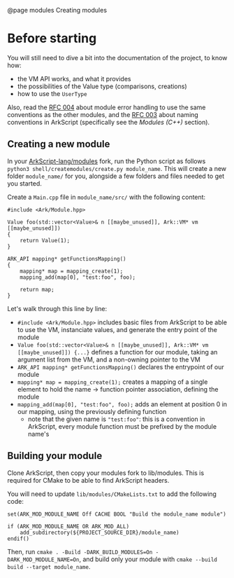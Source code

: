 @page modules Creating modules

# Before starting

You will still need to dive a bit into the documentation of the project, to know how:
* the VM API works, and what it provides
* the possibilities of the Value type (comparisons, creations)
* how to use the `UserType`

Also, read the [RFC 004](https://github.com/ArkScript-lang/rfc/blob/master/004-module-error-handling.md) about module error handling to use the same conventions as the other modules, and the [RFC 003](https://github.com/ArkScript-lang/rfc/blob/master/003-naming-convention.md) about naming conventions in ArkScript (specifically see the *Modules (C++)* section).

## Creating a new module

In your [ArkScript-lang/modules](https://github.com/ArkScript-lang/modules) fork, run the Python script as follows `python3 shell/createmodules/create.py module_name`. This will create a new folder `module_name/` for you, alongside a few folders and files needed to get you started.

Create a `Main.cpp` file in `module_name/src/` with the following content:

~~~~{.cpp}
#include <Ark/Module.hpp>

Value foo(std::vector<Value>& n [[maybe_unused]], Ark::VM* vm [[maybe_unused]])
{
    return Value(1);
}

ARK_API mapping* getFunctionsMapping()
{
    mapping* map = mapping_create(1);
    mapping_add(map[0], "test:foo", foo);

    return map;
}
~~~~

Let's walk through this line by line:
- `#include <Ark/Module.hpp>` includes basic files from ArkScript to be able to use the VM, instanciate values, and generate the entry point of the module
- `Value foo(std::vector<Value>& n [[maybe_unused]], Ark::VM* vm [[maybe_unused]]) {...}` defines a function for our module, taking an argument list from the VM, and a non-owning pointer to the VM
- `ARK_API mapping* getFunctionsMapping()` declares the entrypoint of our module
- `mapping* map = mapping_create(1);` creates a mapping of a single element to hold the name -> function pointer association, defining the module
- `mapping_add(map[0], "test:foo", foo);` adds an element at position 0 in our mapping, using the previously defining function
    - note that the given name is `"test:foo"`: this is a convention in ArkScript, every module function must be prefixed by the module name's

## Building your module

Clone ArkScript, then copy your modules fork to lib/modules. This is required for CMake to be able to find ArkScript headers.

You will need to update `lib/modules/CMakeLists.txt` to add the following code:

~~~~{CMakeLists.txt}
set(ARK_MOD_MODULE_NAME Off CACHE BOOL "Build the module_name module")

if (ARK_MOD_MODULE_NAME OR ARK_MOD_ALL)
    add_subdirectory(${PROJECT_SOURCE_DIR}/module_name)
endif()
~~~~

Then, run `cmake . -Build -DARK_BUILD_MODULES=On -DARK_MOD_MODULE_NAME=On`, and build only your module with `cmake --build build --target module_name`.
